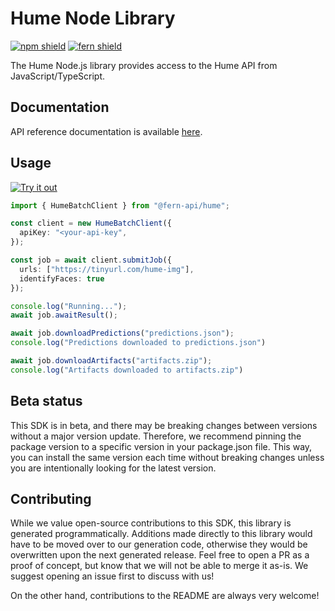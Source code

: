 # Hume Node Library

[![npm shield](https://img.shields.io/npm/v/@fern-api/hume)](https://www.npmjs.com/package/@fern-api/hume)
[![fern shield](https://img.shields.io/badge/%F0%9F%8C%BF-SDK%20generated%20by%20Fern-brightgreen)](https://github.com/fern-api/fern)

The Hume Node.js library provides access to the Hume API from JavaScript/TypeScript.

## Documentation

API reference documentation is available [here](https://docs.hume.ai/doc/batch-api).

## Usage

[![Try it out](https://developer.stackblitz.com/img/open_in_stackblitz.svg)](https://stackblitz.com/edit/typescript-example-using-sdk-built-with-fern-clt8mx?file=package.json&view=editor)

```typescript
import { HumeBatchClient } from "@fern-api/hume";

const client = new HumeBatchClient({
  apiKey: "<your-api-key",
});

const job = await client.submitJob({
  urls: ["https://tinyurl.com/hume-img"],
  identifyFaces: true
});

console.log("Running...");
await job.awaitResult();

await job.downloadPredictions("predictions.json");
console.log("Predictions downloaded to predictions.json")

await job.downloadArtifacts("artifacts.zip");
console.log("Artifacts downloaded to artifacts.zip")
```

## Beta status

This SDK is in beta, and there may be breaking changes between versions without a major version update. Therefore, we recommend pinning the package version to a specific version in your package.json file. This way, you can install the same version each time without breaking changes unless you are intentionally looking for the latest version.

## Contributing

While we value open-source contributions to this SDK, this library is generated programmatically. Additions made directly to this library would have to be moved over to our generation code, otherwise they would be overwritten upon the next generated release. Feel free to open a PR as a proof of concept, but know that we will not be able to merge it as-is. We suggest opening an issue first to discuss with us!

On the other hand, contributions to the README are always very welcome!
